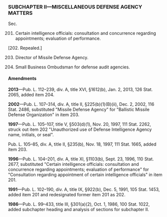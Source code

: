 ### SUBCHAPTER II—MISCELLANEOUS DEFENSE AGENCY MATTERS ###

Sec.

201. Certain intelligence officials: consultation and concurrence regarding appointments; evaluation of performance.

[202. Repealed.]

203. Director of Missile Defense Agency.

204. Small Business Ombudsman for defense audit agencies.

#### Amendments ####

**2013**—Pub. L. 112–239, div. A, title XVI, §1612(b), Jan. 2, 2013, 126 Stat. 2065, added item 204.

**2002**—Pub. L. 107–314, div. A, title II, §225(b)(1)(B)(ii), Dec. 2, 2002, 116 Stat. 2486, substituted "Missile Defense Agency" for "Ballistic Missile Defense Organization" in item 203.

**1997**—Pub. L. 105–107, title V, §503(d)(1), Nov. 20, 1997, 111 Stat. 2262, struck out item 202 "Unauthorized use of Defense Intelligence Agency name, initials, or seal".

Pub. L. 105–85, div. A, title II, §235(b), Nov. 18, 1997, 111 Stat. 1665, added item 203.

**1996**—Pub. L. 104–201, div. A, title XI, §1103(b), Sept. 23, 1996, 110 Stat. 2677, substituted "Certain intelligence officials: consultation and concurrence regarding appointments; evaluation of performance" for "Consultation regarding appointment of certain intelligence officials" in item 201.

**1991**—Pub. L. 102–190, div. A, title IX, §922(b), Dec. 5, 1991, 105 Stat. 1453, added item 201 and redesignated former item 201 as 202.

**1986**—Pub. L. 99–433, title III, §301(a)(2), Oct. 1, 1986, 100 Stat. 1022, added subchapter heading and analysis of sections for subchapter II.